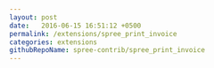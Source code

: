 ```yaml
---
layout: post
date:   2016-06-15 16:51:12 +0500
permalink: /extensions/spree_print_invoice
categories: extensions
githubRepoName: spree-contrib/spree_print_invoice
---
```

